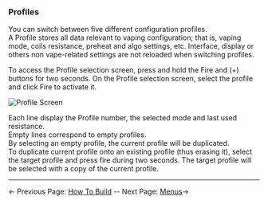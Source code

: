 ### Profiles

You can switch between five different configuration profiles.  
A Profile stores all data relevant to vaping configuration; that is, vaping mode, coils resistance, preheat and algo settings, etc. Interface, display or others non vape-related settings are not reloaded when switching profiles.

To access the Profile selection screen, press and hold the Fire and (+) buttons for two seconds. On the Profile selection screen, select the profile and click Fire to activate it.  
  
![Profile Screen](https://www.dropbox.com/s/b4y1afx3vbmrgdp/profile.png?dl=1)

Each line display the Profile number, the selected mode and last used resistance.  
Empty lines correspond to empty profiles.  
By selecting an empty profile, the current profile will be duplicated.  
To duplicate current profile onto an existing profile (thus erasing it), select the target profile and press fire during two seconds. The target profile will be selected with a copy of the current profile.

-----

← Previous Page: [How To Build](howtobuild_en.md) --  Next Page: [Menus](menus_en.md)→
